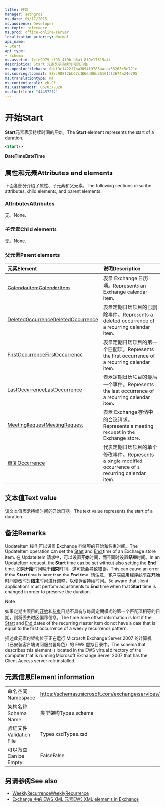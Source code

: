 ```yaml
---
title: 开始
manager: sethgros
ms.date: 09/17/2015
ms.audience: Developer
ms.topic: reference
ms.prod: office-online-server
localization_priority: Normal
api_name:
- Start
api_type:
- schema
ms.assetid: 7cfe9979-c893-4f9b-b3a1-8f9e17515a4b
description: Start 元素表示持续时间的开始。
ms.openlocfilehash: 0daf9c1422f7ba3894f9785aacac58263c5e721e
ms.sourcegitcommit: 88ec988f2bb67c1866d06b361615f3674a24e795
ms.translationtype: MT
ms.contentlocale: zh-CN
ms.lasthandoff: 06/03/2020
ms.locfileid: "44457212"
---
```

# <a name="start"></a><span data-ttu-id="9593c-103">开始</span><span class="sxs-lookup"><span data-stu-id="9593c-103">Start</span></span>

<span data-ttu-id="9593c-104">**Start**元素表示持续时间的开始。</span><span class="sxs-lookup"><span data-stu-id="9593c-104">The **Start** element represents the start of a duration.</span></span> 
  
```xml
<Start/>
```

<span data-ttu-id="9593c-105">**DateTime**</span><span class="sxs-lookup"><span data-stu-id="9593c-105">**DateTime**</span></span>

## <a name="attributes-and-elements"></a><span data-ttu-id="9593c-106">属性和元素</span><span class="sxs-lookup"><span data-stu-id="9593c-106">Attributes and elements</span></span>

<span data-ttu-id="9593c-107">下面各部分介绍了属性、子元素和父元素。</span><span class="sxs-lookup"><span data-stu-id="9593c-107">The following sections describe attributes, child elements, and parent elements.</span></span>
  
### <a name="attributes"></a><span data-ttu-id="9593c-108">Attributes</span><span class="sxs-lookup"><span data-stu-id="9593c-108">Attributes</span></span>

<span data-ttu-id="9593c-109">无。</span><span class="sxs-lookup"><span data-stu-id="9593c-109">None.</span></span>
  
### <a name="child-elements"></a><span data-ttu-id="9593c-110">子元素</span><span class="sxs-lookup"><span data-stu-id="9593c-110">Child elements</span></span>

<span data-ttu-id="9593c-111">无。</span><span class="sxs-lookup"><span data-stu-id="9593c-111">None.</span></span>
  
### <a name="parent-elements"></a><span data-ttu-id="9593c-112">父元素</span><span class="sxs-lookup"><span data-stu-id="9593c-112">Parent elements</span></span>

|<span data-ttu-id="9593c-113">**元素**</span><span class="sxs-lookup"><span data-stu-id="9593c-113">**Element**</span></span>|<span data-ttu-id="9593c-114">**说明**</span><span class="sxs-lookup"><span data-stu-id="9593c-114">**Description**</span></span>|
|:-----|:-----|
|[<span data-ttu-id="9593c-115">CalendarItem</span><span class="sxs-lookup"><span data-stu-id="9593c-115">CalendarItem</span></span>](calendaritem.md) <br/> |<span data-ttu-id="9593c-116">表示 Exchange 日历项。</span><span class="sxs-lookup"><span data-stu-id="9593c-116">Represents an Exchange calendar item.</span></span>  <br/> |
|[<span data-ttu-id="9593c-117">DeletedOccurrence</span><span class="sxs-lookup"><span data-stu-id="9593c-117">DeletedOccurrence</span></span>](deletedoccurrence.md) <br/> |<span data-ttu-id="9593c-118">表示定期日历项目的已删除事件。</span><span class="sxs-lookup"><span data-stu-id="9593c-118">Represents a deleted occurrence of a recurring calendar item.</span></span>  <br/> |
|[<span data-ttu-id="9593c-119">FirstOccurrence</span><span class="sxs-lookup"><span data-stu-id="9593c-119">FirstOccurrence</span></span>](firstoccurrence.md) <br/> |<span data-ttu-id="9593c-120">表示定期日历项目的第一个匹配项。</span><span class="sxs-lookup"><span data-stu-id="9593c-120">Represents the first occurrence of a recurring calendar item.</span></span>  <br/> |
|[<span data-ttu-id="9593c-121">LastOccurrence</span><span class="sxs-lookup"><span data-stu-id="9593c-121">LastOccurrence</span></span>](lastoccurrence.md) <br/> |<span data-ttu-id="9593c-122">表示定期日历项目的最后一个事件。</span><span class="sxs-lookup"><span data-stu-id="9593c-122">Represents the last occurrence of a recurring calendar item.</span></span>  <br/> |
|[<span data-ttu-id="9593c-123">MeetingRequest</span><span class="sxs-lookup"><span data-stu-id="9593c-123">MeetingRequest</span></span>](meetingrequest.md) <br/> |<span data-ttu-id="9593c-124">表示 Exchange 存储中的会议请求。</span><span class="sxs-lookup"><span data-stu-id="9593c-124">Represents a meeting request in the Exchange store.</span></span>  <br/> |
|[<span data-ttu-id="9593c-125">重复</span><span class="sxs-lookup"><span data-stu-id="9593c-125">Occurrence</span></span>](occurrence.md) <br/> |<span data-ttu-id="9593c-126">代表定期日历项目的单个修改事件。</span><span class="sxs-lookup"><span data-stu-id="9593c-126">Represents a single modified occurrence of a recurring calendar item.</span></span>  <br/> |
   
## <a name="text-value"></a><span data-ttu-id="9593c-127">文本值</span><span class="sxs-lookup"><span data-stu-id="9593c-127">Text value</span></span>

<span data-ttu-id="9593c-128">该文本值表示持续时间的开始日期。</span><span class="sxs-lookup"><span data-stu-id="9593c-128">The text value represents the start of a duration.</span></span>
  
## <a name="remarks"></a><span data-ttu-id="9593c-129">备注</span><span class="sxs-lookup"><span data-stu-id="9593c-129">Remarks</span></span>

<span data-ttu-id="9593c-130">UpdateItem 操作可以设置 Exchange 存储项的[开始](start.md)和[结束](end-ex15websvcsotherref.md)时间。</span><span class="sxs-lookup"><span data-stu-id="9593c-130">The UpdateItem operation can set the [Start](start.md) and [End ](end-ex15websvcsotherref.md) time of an Exchange store item.</span></span> <span data-ttu-id="9593c-131">在 UpdateItem 请求中，可以设置**开始**时间，而不同时设置**结束**时间。</span><span class="sxs-lookup"><span data-stu-id="9593c-131">In an UpdateItem request, the **Start** time can be set without also setting the **End** time.</span></span> <span data-ttu-id="9593c-132">如果**开始**时间晚于**结束**时间，这可能会导致错误。</span><span class="sxs-lookup"><span data-stu-id="9593c-132">This can cause an error if the **Start** time is later than the **End** time.</span></span> <span data-ttu-id="9593c-133">请注意，客户端应用程序必须在**开始**时间更改时对**结束**时间进行调整，以便保留持续时间。</span><span class="sxs-lookup"><span data-stu-id="9593c-133">Be aware that client applications must perform adjustments to **End** time when that **Start** time is changed in order to preserve the duration.</span></span> 
  
> [!NOTE]
> <span data-ttu-id="9593c-134">如果定期主项目的[开始](start.md)和[结束](end-ex15websvcsotherref.md)日期不具有与每周定期模式的第一个匹配项相等的日期，则将丢失时区偏移信息。</span><span class="sxs-lookup"><span data-stu-id="9593c-134">The time zone offset information is lost if the [Start](start.md) and [End ](end-ex15websvcsotherref.md) dates of the recurring master item do not have a date that is equal to the first occurrence of a weekly recurrence pattern.</span></span> 
  
<span data-ttu-id="9593c-135">描述此元素的架构位于正在运行 Microsoft Exchange Server 2007 的计算机（已安装客户端访问服务器角色）的 EWS 虚拟目录中。</span><span class="sxs-lookup"><span data-stu-id="9593c-135">The schema that describes this element is located in the EWS virtual directory of the computer that is running Microsoft Exchange Server 2007 that has the Client Access server role installed.</span></span>
  
## <a name="element-information"></a><span data-ttu-id="9593c-136">元素信息</span><span class="sxs-lookup"><span data-stu-id="9593c-136">Element information</span></span>

|||
|:-----|:-----|
|<span data-ttu-id="9593c-137">命名空间</span><span class="sxs-lookup"><span data-stu-id="9593c-137">Namespace</span></span>  <br/> |https://schemas.microsoft.com/exchange/services/2006/types  <br/> |
|<span data-ttu-id="9593c-138">架构名称</span><span class="sxs-lookup"><span data-stu-id="9593c-138">Schema Name</span></span>  <br/> |<span data-ttu-id="9593c-139">类型架构</span><span class="sxs-lookup"><span data-stu-id="9593c-139">Types schema</span></span>  <br/> |
|<span data-ttu-id="9593c-140">验证文件</span><span class="sxs-lookup"><span data-stu-id="9593c-140">Validation File</span></span>  <br/> |<span data-ttu-id="9593c-141">Types.xsd</span><span class="sxs-lookup"><span data-stu-id="9593c-141">Types.xsd</span></span>  <br/> |
|<span data-ttu-id="9593c-142">可以为空</span><span class="sxs-lookup"><span data-stu-id="9593c-142">Can be Empty</span></span>  <br/> |<span data-ttu-id="9593c-143">False</span><span class="sxs-lookup"><span data-stu-id="9593c-143">False</span></span>  <br/> |
   
## <a name="see-also"></a><span data-ttu-id="9593c-144">另请参阅</span><span class="sxs-lookup"><span data-stu-id="9593c-144">See also</span></span>

- [<span data-ttu-id="9593c-145">WeeklyRecurrence</span><span class="sxs-lookup"><span data-stu-id="9593c-145">WeeklyRecurrence</span></span>](weeklyrecurrence.md)
- [<span data-ttu-id="9593c-146">Exchange 中的 EWS XML 元素</span><span class="sxs-lookup"><span data-stu-id="9593c-146">EWS XML elements in Exchange</span></span>](ews-xml-elements-in-exchange.md)

